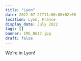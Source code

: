 ```yaml
---
title: "Lyon"
date: 2022-07-21T11:00:00+02:00
location: Lyon, France
display_date: July 2022
tags: []
banner: IMG_8617.jpg
draft: false
---
```


We're in Lyon!
